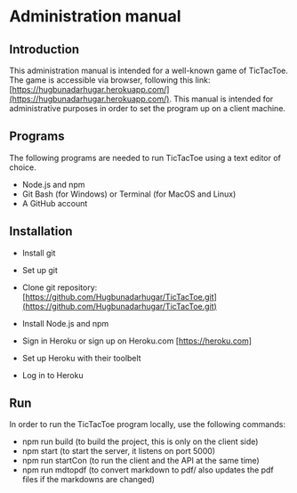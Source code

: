 # Administration manual

## Introduction
This administration manual is intended for a well-known game of TicTacToe. The game is accessible via browser, following this link: [https://hugbunadarhugar.herokuapp.com/](https://hugbunadarhugar.herokuapp.com/). This manual is intended for administrative purposes in order to set the program up on a client machine.

## Programs
The following programs are needed to run TicTacToe using a text editor of choice.
* Node.js and npm
* Git Bash (for Windows) or Terminal (for MacOS and Linux)
* A GitHub account

## Installation
* Install git
* Set up git
* Clone git repository: [https://github.com/Hugbunadarhugar/TicTacToe.git](https://github.com/Hugbunadarhugar/TicTacToe.git)
* Install Node.js and npm

* Sign in Heroku or sign up on Heroku.com [https://heroku.com]
* Set up Heroku with their toolbelt
* Log in to Heroku

## Run
In order to run the TicTacToe program locally, use the following commands:
* npm run build (to build the project, this is only on the client side)
* npm start (to start the server, it listens on port 5000)
* npm run startCon (to run the client and the API at the same time)
* npm run mdtopdf (to convert markdown to pdf/ also updates the pdf files if the markdowns are changed)
